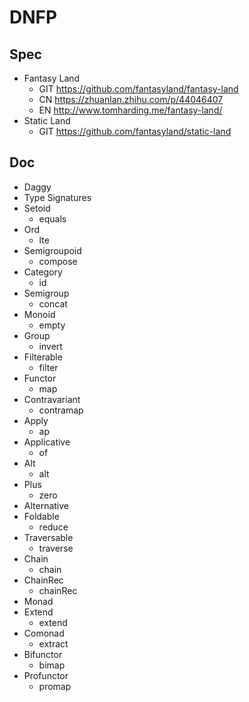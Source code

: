 # DNFP

## Spec

* Fantasy Land
  * GIT https://github.com/fantasyland/fantasy-land
  * CN https://zhuanlan.zhihu.com/p/44046407
  * EN http://www.tomharding.me/fantasy-land/
* Static Land
  * GIT https://github.com/fantasyland/static-land

## Doc

* Daggy
* Type Signatures
* Setoid
  * equals
* Ord
  * lte
* Semigroupoid
  * compose
* Category
  * id
* Semigroup
  * concat
* Monoid
  * empty
* Group
  * invert
* Filterable
  * filter
* Functor
  * map
* Contravariant
  * contramap
* Apply
  * ap
* Applicative
  * of
* Alt
  * alt
* Plus
  * zero
* Alternative
* Foldable
  * reduce
* Traversable
  * traverse
* Chain
  * chain
* ChainRec
  * chainRec
* Monad
* Extend
  * extend
* Comonad
  * extract
* Bifunctor
  * bimap
* Profunctor
  * promap
